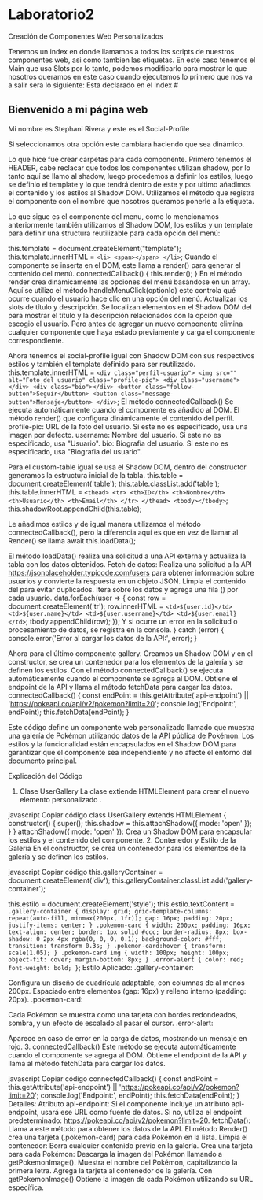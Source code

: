 # Laboratorio2
Creación de Componentes Web Personalizados

Tenemos un index en donde llamamos a todos los scripts de nuestros componentes web, asi como tambien las etiquetas.
En este caso tenemos el Main que usa Slots por lo tanto, podemos modificarlo para mostrar lo que nosotros queramos en este caso cuando ejecutemos lo primero que nos va a salir sera lo siguiente: 
Esta declarado en el Index
#<main-container id="main-container">
        <h2 slot="titulo">Bienvenido a mi página web</h2>
        <p slot="descripcion">Mi nombre es Stephani Rivera y este es el Social-Profile</p>
    </main-container>
Si seleccionamos otra opción este cambiara haciendo que sea dinámico. 

Lo que hice fue crear carpetas para cada componente.
Primero tenemos el HEADER, cabe reclacar que todos los componentes utilizan shadow, por lo tanto aquí se llamo al shadow, luego procedemos a definir los estilos, luego se definio el template y lo que tendrá dentro de este y por ultimo añadimos el contenido y los estilos al Shadow DOM.
Utilizamos el método que registra el componente con el nombre que nosotros queramos ponerle a la etiqueta.

Lo que sigue es el componente del menu, como lo mencionamos anteriormente también utilizamos el Shadow DOM, los estilos y un template para definir una structura reutilizable para cada opción del menú:


this.template = document.createElement("template");
this.template.innerHTML = `
    <li>
        <span></span>
    </li>
`;
Cuando el componente se inserta en el DOM, este  llama a render() para generar el contenido del menú.
connectedCallback() {
    this.render();
}
En el método render crea dinámicamente las opciones del menú basándose en un array.
Aquí se utilizo el método handleMenuClick(optionId) este controla qué ocurre cuando el usuario hace clic en una opción del menú.
Actualizar los slots de título y descripción. Se localizan elementos en el Shadow DOM del <main-container> para mostrar el título y la descripción relacionados con la opción que escogio el usuario. Pero antes de agregar un nuevo componente elimina cualquier componente que haya estado previamente y carga el componente correspondiente.

Ahora tenemos el social-profile igual con Shadow DOM con sus respectivos estilos y también el template definido para ser reutilizado.
this.template.innerHTML = `
    <div class="perfil-usuario">
        <img src="" alt="Foto del usuario" class="profile-pic">
        <div class="username"></div>
        <div class="bio"></div>
        <button class="follow-button">Seguir</button>
        <button class="message-button">Mensaje</button>
    </div>
`;
El método connectedCallback() Se ejecuta automáticamente cuando el componente es añadido al DOM.
El método render() que configura dinámicamente el contenido del perfil.
profile-pic: URL de la foto del usuario. Si este no es especificado, usa una imagen por defecto.
username: Nombre del usuario. Si este no es especificado, usa "Usuario".
bio: Biografía del usuario. Si este no es especificado, usa "Biografia del usuario".

Para el custom-table igual se usa el Shadow DOM, dentro del constructor generamos la estructura inicial de la tabla.
this.table = document.createElement('table');
this.table.classList.add('table');
this.table.innerHTML = `
    <thead>
        <tr>
            <th>ID</th>
            <th>Nombre</th>
            <th>Usuario</th>
            <th>Email</th>
        </tr>
    </thead>
    <tbody></tbody>
`;
this.shadowRoot.appendChild(this.table);

Le añadimos estilos y de igual manera utilizamos el método connectedCallback(), pero la diferencia aquí es que en vez de llamar al Render() se llama await this.loadData();

El método loadData() realiza una solicitud a una API externa y actualiza la tabla con los datos obtenidos.
Fetch de datos: Realiza una solicitud a la API https://jsonplaceholder.typicode.com/users para obtener información sobre usuarios y convierte la respuesta en un objeto JSON.
Limpia el contenido del <tbody> para evitar duplicados.
Itera sobre los datos y agrega una fila (<tr>) por cada usuario.
data.forEach(user => {
    const row = document.createElement('tr');
    row.innerHTML = `
        <td>${user.id}</td>
        <td>${user.name}</td>
        <td>${user.username}</td>
        <td>${user.email}</td>
    `;
    tbody.appendChild(row);
});
Y si ocurre un error en la solicitud o procesamiento de datos, se registra en la consola.
} catch (error) {
    console.error('Error al cargar los datos de la API:', error);
}

Ahora para el último componente gallery.
Creamos un Shadow DOM y en el constructor, se crea un contenedor para los elementos de la galería y se definen los estilos.
Con el método connectedCallback() se ejecuta automáticamente cuando el componente se agrega al DOM. Obtiene el endpoint de la API y llama al método fetchData para cargar los datos.
connectedCallback() {
    const endPoint = this.getAttribute('api-endpoint') || 'https://pokeapi.co/api/v2/pokemon?limit=20';
    console.log('Endpoint:', endPoint);
    this.fetchData(endPoint);
}

Este código define un componente web personalizado llamado <user-gallery> que muestra una galería de Pokémon utilizando datos de la API pública de Pokémon. Los estilos y la funcionalidad están encapsulados en el Shadow DOM para garantizar que el componente sea independiente y no afecte el entorno del documento principal.

Explicación del Código
1. Clase UserGallery
La clase extiende HTMLElement para crear el nuevo elemento personalizado <user-gallery>.

javascript
Copiar código
class UserGallery extends HTMLElement {
    constructor() {
        super();
        this.shadow = this.attachShadow({ mode: 'open' });
    }
}
attachShadow({ mode: 'open' }): Crea un Shadow DOM para encapsular los estilos y el contenido del componente.
2. Contenedor y Estilo de la Galería
En el constructor, se crea un contenedor para los elementos de la galería y se definen los estilos.

javascript
Copiar código
this.galleryContainer = document.createElement('div');
this.galleryContainer.classList.add('gallery-container');

this.estilo = document.createElement('style');
this.estilo.textContent = `
    .gallery-container {
        display: grid;
        grid-template-columns: repeat(auto-fill, minmax(200px, 1fr));
        gap: 16px;
        padding: 20px;
        justify-items: center;
    }
    .pokemon-card {
        width: 200px;
        padding: 16px;
        text-align: center;
        border: 1px solid #ccc;
        border-radius: 8px;
        box-shadow: 0 2px 4px rgba(0, 0, 0, 0.1);
        background-color: #fff;
        transition: transform 0.3s;
    }
    .pokemon-card:hover {
        transform: scale(1.05);
    }
    .pokemon-card img {
        width: 100px;
        height: 100px;
        object-fit: cover;
        margin-bottom: 8px;
    }
    .error-alert {
        color: red;
        font-weight: bold;
    }
`;
Estilo Aplicado:
.gallery-container:

Configura un diseño de cuadrícula adaptable, con columnas de al menos 200px.
Espaciado entre elementos (gap: 16px) y relleno interno (padding: 20px).
.pokemon-card:

Cada Pokémon se muestra como una tarjeta con bordes redondeados, sombra, y un efecto de escalado al pasar el cursor.
.error-alert:

Aparece en caso de error en la carga de datos, mostrando un mensaje en rojo.
3. connectedCallback()
Este método se ejecuta automáticamente cuando el componente se agrega al DOM. Obtiene el endpoint de la API y llama al método fetchData para cargar los datos.

javascript
Copiar código
connectedCallback() {
    const endPoint = this.getAttribute('api-endpoint') || 'https://pokeapi.co/api/v2/pokemon?limit=20';
    console.log('Endpoint:', endPoint);
    this.fetchData(endPoint);
}
Detalles:
Atributo api-endpoint:
Si el componente incluye un atributo api-endpoint, usará ese URL como fuente de datos.
Si no, utiliza el endpoint predeterminado: https://pokeapi.co/api/v2/pokemon?limit=20.
fetchData(): Llama a este método para obtener los datos de la API.
El método Render() crea una tarjeta (.pokemon-card) para cada Pokémon en la lista.
Limpia el contenedor: Borra cualquier contenido previo en la galería.
Crea una tarjeta para cada Pokémon:
Descarga la imagen del Pokémon llamando a getPokemonImage().
Muestra el nombre del Pokémon, capitalizando la primera letra.
Agrega la tarjeta al contenedor de la galería.
Con getPokemonImage() Obtiene la imagen de cada Pokémon utilizando su URL específica.





